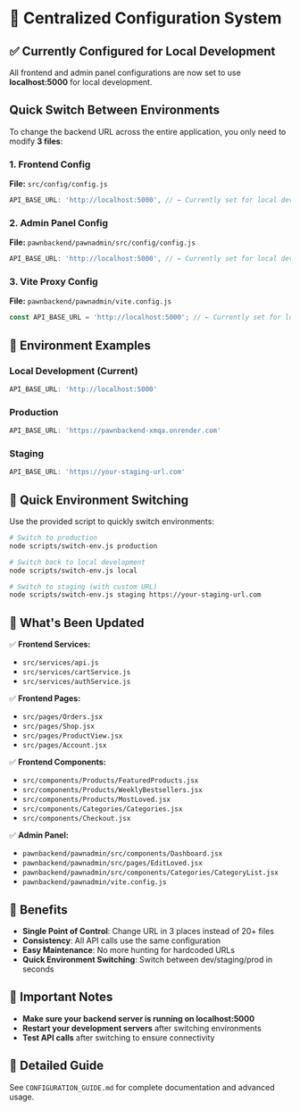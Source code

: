 # 🎯 Centralized Configuration System

## ✅ Currently Configured for Local Development

All frontend and admin panel configurations are now set to use **localhost:5000** for local development.

## Quick Switch Between Environments

To change the backend URL across the entire application, you only need to modify **3 files**:

### 1. Frontend Config
**File:** `src/config/config.js`
```javascript
API_BASE_URL: 'http://localhost:5000', // ← Currently set for local development
```

### 2. Admin Panel Config  
**File:** `pawnbackend/pawnadmin/src/config/config.js`
```javascript
API_BASE_URL: 'http://localhost:5000', // ← Currently set for local development
```

### 3. Vite Proxy Config
**File:** `pawnbackend/pawnadmin/vite.config.js`
```javascript
const API_BASE_URL = 'http://localhost:5000'; // ← Currently set for local development
```

## 🚀 Environment Examples

### Local Development (Current)
```javascript
API_BASE_URL: 'http://localhost:5000'
```

### Production
```javascript
API_BASE_URL: 'https://pawnbackend-xmqa.onrender.com'
```

### Staging
```javascript
API_BASE_URL: 'https://your-staging-url.com'
```

## 🔄 Quick Environment Switching

Use the provided script to quickly switch environments:

```bash
# Switch to production
node scripts/switch-env.js production

# Switch back to local development
node scripts/switch-env.js local

# Switch to staging (with custom URL)
node scripts/switch-env.js staging https://your-staging-url.com
```

## 📁 What's Been Updated

✅ **Frontend Services:**
- `src/services/api.js`
- `src/services/cartService.js` 
- `src/services/authService.js`

✅ **Frontend Pages:**
- `src/pages/Orders.jsx`
- `src/pages/Shop.jsx`
- `src/pages/ProductView.jsx`
- `src/pages/Account.jsx`

✅ **Frontend Components:**
- `src/components/Products/FeaturedProducts.jsx`
- `src/components/Products/WeeklyBestsellers.jsx`
- `src/components/Products/MostLoved.jsx`
- `src/components/Categories/Categories.jsx`
- `src/components/Checkout.jsx`

✅ **Admin Panel:**
- `pawnbackend/pawnadmin/src/components/Dashboard.jsx`
- `pawnbackend/pawnadmin/src/pages/EditLoved.jsx`
- `pawnbackend/pawnadmin/src/components/Categories/CategoryList.jsx`
- `pawnbackend/pawnadmin/vite.config.js`

## 🎉 Benefits

- **Single Point of Control**: Change URL in 3 places instead of 20+ files
- **Consistency**: All API calls use the same configuration
- **Easy Maintenance**: No more hunting for hardcoded URLs
- **Quick Environment Switching**: Switch between dev/staging/prod in seconds

## 🚨 Important Notes

- **Make sure your backend server is running on localhost:5000**
- **Restart your development servers** after switching environments
- **Test API calls** after switching to ensure connectivity

## 📖 Detailed Guide

See `CONFIGURATION_GUIDE.md` for complete documentation and advanced usage. 